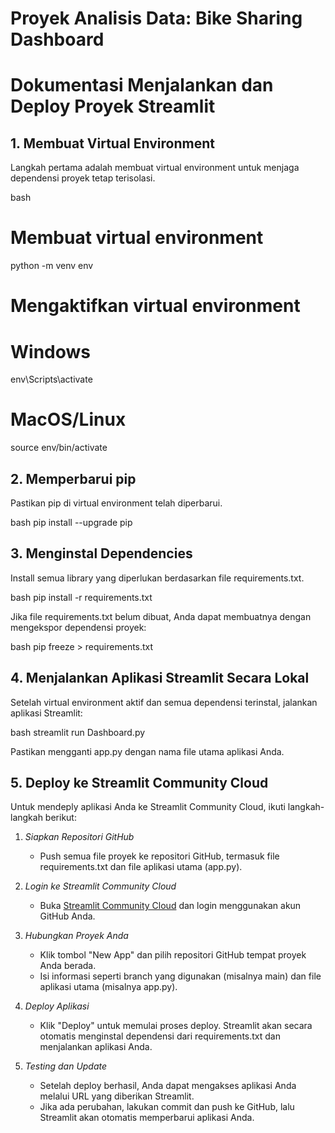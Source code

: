 # Proyek Analisis Data: Bike Sharing Dashboard


# Dokumentasi Menjalankan dan Deploy Proyek Streamlit

## 1. Membuat Virtual Environment
Langkah pertama adalah membuat virtual environment untuk menjaga dependensi proyek tetap terisolasi.

bash
# Membuat virtual environment
python -m venv env

# Mengaktifkan virtual environment
# Windows
env\Scripts\activate

# MacOS/Linux
source env/bin/activate


## 2. Memperbarui pip
Pastikan pip di virtual environment telah diperbarui.

bash
pip install --upgrade pip


## 3. Menginstal Dependencies
Install semua library yang diperlukan berdasarkan file requirements.txt.

bash
pip install -r requirements.txt


Jika file requirements.txt belum dibuat, Anda dapat membuatnya dengan mengekspor dependensi proyek:

bash
pip freeze > requirements.txt


## 4. Menjalankan Aplikasi Streamlit Secara Lokal
Setelah virtual environment aktif dan semua dependensi terinstal, jalankan aplikasi Streamlit:

bash
streamlit run Dashboard.py


Pastikan mengganti app.py dengan nama file utama aplikasi Anda.

## 5. Deploy ke Streamlit Community Cloud
Untuk mendeply aplikasi Anda ke Streamlit Community Cloud, ikuti langkah-langkah berikut:

1. *Siapkan Repositori GitHub*
   - Push semua file proyek ke repositori GitHub, termasuk file requirements.txt dan file aplikasi utama (app.py).

2. *Login ke Streamlit Community Cloud*
   - Buka [Streamlit Community Cloud](https://share.streamlit.io/) dan login menggunakan akun GitHub Anda.

3. *Hubungkan Proyek Anda*
   - Klik tombol "New App" dan pilih repositori GitHub tempat proyek Anda berada.
   - Isi informasi seperti branch yang digunakan (misalnya main) dan file aplikasi utama (misalnya app.py).

4. *Deploy Aplikasi*
   - Klik "Deploy" untuk memulai proses deploy. Streamlit akan secara otomatis menginstal dependensi dari requirements.txt dan menjalankan aplikasi Anda.

5. *Testing dan Update*
   - Setelah deploy berhasil, Anda dapat mengakses aplikasi Anda melalui URL yang diberikan Streamlit.
   - Jika ada perubahan, lakukan commit dan push ke GitHub, lalu Streamlit akan otomatis memperbarui aplikasi Anda.
